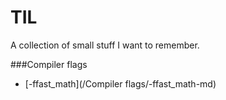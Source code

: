 # TIL
A collection of small stuff I want to remember.

###Compiler flags

- [-ffast_math](/Compiler flags/-ffast_math-md)
